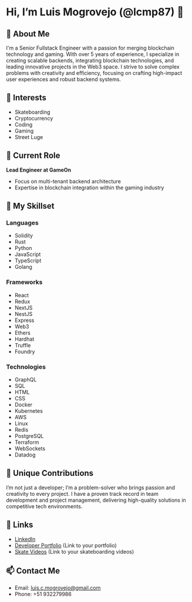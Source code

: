 # Hi, I’m Luis Mogrovejo (@lcmp87) 👋

## 🚀 About Me

I'm a Senior Fullstack Engineer with a passion for merging blockchain technology and gaming. With over 5 years of experience, I specialize in creating scalable backends, integrating blockchain technologies, and leading innovative projects in the Web3 space. I strive to solve complex problems with creativity and efficiency, focusing on crafting high-impact user experiences and robust backend systems.

## 👀 Interests

- Skateboarding
- Cryptocurrency
- Coding
- Gaming
- Street Luge

## 💼 Current Role

**Lead Engineer at GameOn**
- Focus on multi-tenant backend architecture
- Expertise in blockchain integration within the gaming industry

## 🔨 My Skillset

### Languages
- Solidity
- Rust
- Python
- JavaScript
- TypeScript
- Golang

### Frameworks
- React
- Redux
- NextJS
- NestJS
- Express
- Web3
- Ethers
- Hardhat
- Truffle
- Foundry

### Technologies
- GraphQL
- SQL
- HTML
- CSS
- Docker
- Kubernetes
- AWS
- Linux
- Redis
- PostgreSQL
- Terraform
- WebSockets
- Datadog

## 🌟 Unique Contributions

I’m not just a developer; I’m a problem-solver who brings passion and creativity to every project. I have a proven track record in team development and project management, delivering high-quality solutions in competitive tech environments.

## 🔗 Links

- [LinkedIn](https://www.linkedin.com/in/luismogrovejo/)
- [Developer Portfolio](#) (Link to your portfolio)
- [Skate Videos](#) (Link to your skateboarding videos)

## 📫 Contact Me

- Email: [luis.c.mogrovejo@gmail.com](mailto:luis.c.mogrovejo@gmail.com)
- Phone: +51 932279986
